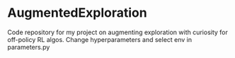 # AugmentedExploration
Code repository for my project on augmenting exploration with curiosity for off-policy RL algos. Change hyperparameters and select env in parameters.py

